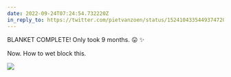 ```yaml
---
date: 2022-09-24T07:24:54.732220Z
in_reply_to: https://twitter.com/pietvanzoen/status/1524104335449374720?s=20
---
```

BLANKET COMPLETE! Only took 9 months. 😛 ✨ 

Now. How to wet block this. 

![](/media/929CC93C-1846-4D3B-9268-D31E5ADD38D2.jpeg)
